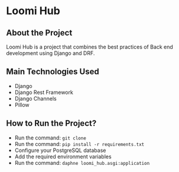 # Loomi Hub

## About the Project
Loomi Hub is a project that combines the best practices of Back end development using Django and DRF.

## Main Technologies Used
- Django
- Django Rest Framework
- Django Channels
- Pillow

## How to Run the Project?
- Run the command: `git clone`
- Run the command: `pip install -r requirements.txt`
- Configure your PostgreSQL database
- Add the required environment variables
- Run the command: `daphne loomi_hub.asgi:application`
